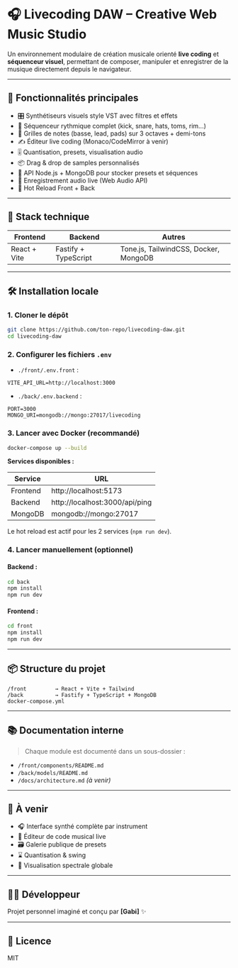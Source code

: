 # 🎧 Livecoding DAW – Creative Web Music Studio

Un environnement modulaire de création musicale orienté **live coding** et **séquenceur visuel**, permettant de composer, manipuler et enregistrer de la musique directement depuis le navigateur.

---

## 🚀 Fonctionnalités principales

- 🎛️ Synthétiseurs visuels style VST avec filtres et effets
- 🥁 Séquenceur rythmique complet (kick, snare, hats, toms, rim...)
- 🎹 Grilles de notes (basse, lead, pads) sur 3 octaves + demi-tons
- ✍️ Éditeur live coding (Monaco/CodeMirror à venir)
- 🎚️ Quantisation, presets, visualisation audio
- 📦 Drag & drop de samples personnalisés
- 📡 API Node.js + MongoDB pour stocker presets et séquences
- 🔁 Enregistrement audio live (Web Audio API)
- 🔄 Hot Reload Front + Back

---

## 🧰 Stack technique

| Frontend    | Backend     | Autres            |
|-------------|-------------|-------------------|
| React + Vite | Fastify + TypeScript | Tone.js, TailwindCSS, Docker, MongoDB |

---

## 🛠️ Installation locale

### 1. Cloner le dépôt

```bash
git clone https://github.com/ton-repo/livecoding-daw.git
cd livecoding-daw
```

### 2. Configurer les fichiers `.env`

- `./front/.env.front` :
```env
VITE_API_URL=http://localhost:3000
```

- `./back/.env.backend` :
```env
PORT=3000
MONGO_URI=mongodb://mongo:27017/livecoding
```

### 3. Lancer avec Docker (recommandé)

```bash
docker-compose up --build
```

**Services disponibles :**

| Service   | URL                         |
|-----------|-----------------------------|
| Frontend  | http://localhost:5173       |
| Backend   | http://localhost:3000/api/ping |
| MongoDB   | mongodb://mongo:27017       |

Le hot reload est actif pour les 2 services (`npm run dev`).

### 4. Lancer manuellement (optionnel)

#### Backend :
```bash
cd back
npm install
npm run dev
```

#### Frontend :
```bash
cd front
npm install
npm run dev
```

---

## 📦 Structure du projet

```
/front         → React + Vite + Tailwind
/back          → Fastify + TypeScript + MongoDB
docker-compose.yml
```

---

## 📚 Documentation interne

> Chaque module est documenté dans un sous-dossier :

- `/front/components/README.md`
- `/back/models/README.md`
- `/docs/architecture.md` *(à venir)*

---

## 🧪 À venir

- 🎧 Interface synthé complète par instrument
- 🎹 Éditeur de code musical live
- 🗃️ Galerie publique de presets
- ⌛ Quantisation & swing
- 🎥 Visualisation spectrale globale

---

## 🧑‍💻 Développeur

Projet personnel imaginé et conçu par **[Gabi]** ✨  

---

## 📝 Licence

MIT